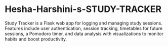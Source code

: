 # Hesha-Harshini-s-STUDY-TRACKER
Study Tracker is a Flask web app for logging and managing study sessions. Features include user authentication, session tracking, timetables for future sessions, a Pomodoro timer, and data analysis with visualizations to monitor habits and boost productivity.
